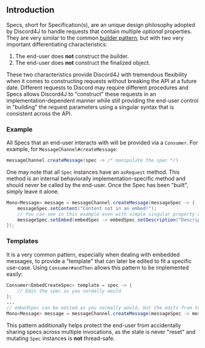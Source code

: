 ## Introduction
Specs, short for Specification(s), are an unique design philosophy adopted by Discord4J to handle requests that contain multiple *optional* properties. They are very similar to the common [builder pattern](https://en.wikipedia.org/wiki/Builder_pattern), but with two very important differentiating characteristics:

1) The end-user does **not** construct the builder.
2) The end-user does **not** construct the finalized object.

These two characteristics provide Discord4J with tremendous flexibility when it comes to constructing requests without breaking the API at a future date. Different requests to Discord may require different procedures and Specs allows Discord4J to "construct" these requests in an implementation-dependent manner while still providing the end-user control in "building" the request parameters using a singular syntax that is consistent across the API.

### Example
All Specs that an end-user interacts with will be provided via a `Consumer`. For example, for `MessageChannel#createMessage`:
```java
messageChannel.createMessage(spec -> /* manipulate the spec */)
```

One may note that all `Spec` instances have an `asRequest` method. This method is an internal behaviorally implementation-specific method and should never be called by the end-user. Once the Spec has been "built", simply leave it alone.
```java
Mono<Message> message = messageChannel.createMessage(messageSpec -> {
    messageSpec.setContent("Content not in an embed!");
    // You can see in this example even with simple singular property defining specs the syntax is concise
    messageSpec.setEmbed(embedSpec -> embedSpec.setDescription("Description is in an embed!"));
});
```

### Templates
It is a very common pattern, especially when dealing with embedded messages, to provide a "template" that can later be edited to fit a specific use-case. Using `Consumer#andThen` allows this pattern to be implemented easily:
```java
Consumer<EmbedCreateSpec> template = spec -> {
    // Edit the spec as you normally would
};
...
// embedSpec can be edited as you normally would, but the edits from template will already be applied
Mono<Message> message = messageChannel.createMessage(messageSpec -> messageSpec.setEmbed(template.andThen(embedSpec -> {})));
```
This pattern additionally helps protect the end-user from accidentally sharing specs across multiple invocations, as the state is never "reset" and mutating `Spec` instances is **not** thread-safe.